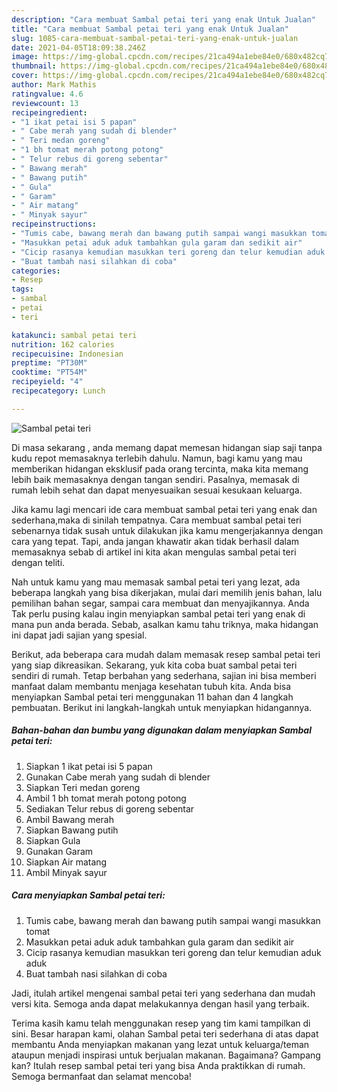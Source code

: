 ```yaml
---
description: "Cara membuat Sambal petai teri yang enak Untuk Jualan"
title: "Cara membuat Sambal petai teri yang enak Untuk Jualan"
slug: 1085-cara-membuat-sambal-petai-teri-yang-enak-untuk-jualan
date: 2021-04-05T18:09:38.246Z
image: https://img-global.cpcdn.com/recipes/21ca494a1ebe84e0/680x482cq70/sambal-petai-teri-foto-resep-utama.jpg
thumbnail: https://img-global.cpcdn.com/recipes/21ca494a1ebe84e0/680x482cq70/sambal-petai-teri-foto-resep-utama.jpg
cover: https://img-global.cpcdn.com/recipes/21ca494a1ebe84e0/680x482cq70/sambal-petai-teri-foto-resep-utama.jpg
author: Mark Mathis
ratingvalue: 4.6
reviewcount: 13
recipeingredient:
- "1 ikat petai isi 5 papan"
- " Cabe merah yang sudah di blender"
- " Teri medan goreng"
- "1 bh tomat merah potong potong"
- " Telur rebus di goreng sebentar"
- " Bawang merah"
- " Bawang putih"
- " Gula"
- " Garam"
- " Air matang"
- " Minyak sayur"
recipeinstructions:
- "Tumis cabe, bawang merah dan bawang putih sampai wangi masukkan tomat"
- "Masukkan petai aduk aduk tambahkan gula garam dan sedikit air"
- "Cicip rasanya kemudian masukkan teri goreng dan telur kemudian aduk aduk"
- "Buat tambah nasi silahkan di coba"
categories:
- Resep
tags:
- sambal
- petai
- teri

katakunci: sambal petai teri 
nutrition: 162 calories
recipecuisine: Indonesian
preptime: "PT30M"
cooktime: "PT54M"
recipeyield: "4"
recipecategory: Lunch

---
```



![Sambal petai teri](https://img-global.cpcdn.com/recipes/21ca494a1ebe84e0/680x482cq70/sambal-petai-teri-foto-resep-utama.jpg)

Di masa  sekarang , anda memang dapat memesan hidangan siap saji tanpa kudu repot memasaknya terlebih dahulu. Namun, bagi kamu yang mau memberikan hidangan eksklusif pada orang tercinta, maka kita memang lebih baik memasaknya dengan tangan sendiri. Pasalnya, memasak di rumah lebih sehat dan dapat menyesuaikan sesuai kesukaan keluarga.

Jika kamu lagi mencari ide cara membuat sambal petai teri yang enak dan sederhana,maka di sinilah tempatnya. Cara membuat sambal petai teri  sebenarnya tidak susah untuk dilakukan jika kamu mengerjakannya dengan cara yang tepat. Tapi, anda jangan khawatir akan tidak berhasil dalam memasaknya 
sebab di artikel ini kita akan mengulas sambal petai teri dengan teliti.  



Nah untuk kamu yang mau memasak sambal petai teri yang lezat, ada beberapa langkah yang bisa dikerjakan, mulai dari memilih jenis bahan, lalu pemilihan bahan segar, sampai cara membuat dan menyajikannya. Anda Tak perlu pusing kalau ingin menyiapkan sambal petai teri yang enak di mana pun anda berada. Sebab, asalkan kamu  tahu triknya, maka hidangan ini dapat jadi sajian yang spesial.

Berikut, ada beberapa cara mudah dalam memasak resep sambal petai teri yang siap dikreasikan. Sekarang, yuk kita coba buat sambal petai teri sendiri di rumah. Tetap berbahan yang sederhana, sajian ini bisa memberi manfaat dalam membantu menjaga kesehatan tubuh kita. Anda bisa menyiapkan Sambal petai teri menggunakan 11 bahan dan 4 langkah pembuatan. Berikut ini langkah-langkah untuk menyiapkan hidangannya.

<!--inarticleads1-->

##### Bahan-bahan dan bumbu yang digunakan dalam menyiapkan Sambal petai teri:

1. Siapkan 1 ikat petai isi 5 papan
1. Gunakan  Cabe merah yang sudah di blender
1. Siapkan  Teri medan goreng
1. Ambil 1 bh tomat merah potong potong
1. Sediakan  Telur rebus di goreng sebentar
1. Ambil  Bawang merah
1. Siapkan  Bawang putih
1. Siapkan  Gula
1. Gunakan  Garam
1. Siapkan  Air matang
1. Ambil  Minyak sayur




<!--inarticleads2-->

##### Cara menyiapkan Sambal petai teri:

1. Tumis cabe, bawang merah dan bawang putih sampai wangi masukkan tomat
1. Masukkan petai aduk aduk tambahkan gula garam dan sedikit air
1. Cicip rasanya kemudian masukkan teri goreng dan telur kemudian aduk aduk
1. Buat tambah nasi silahkan di coba




Jadi, itulah artikel mengenai  sambal petai teri  yang sederhana dan mudah versi kita. Semoga anda dapat melakukannya dengan hasil yang terbaik. 

Terima kasih kamu telah menggunakan resep yang tim kami tampilkan di sini. Besar harapan kami, olahan  Sambal petai teri sederhana di atas dapat membantu Anda menyiapkan makanan yang lezat untuk keluarga/teman ataupun menjadi inspirasi untuk berjualan makanan. Bagaimana? Gampang kan? Itulah resep sambal petai teri yang bisa Anda praktikkan di rumah. Semoga bermanfaat dan selamat mencoba!


